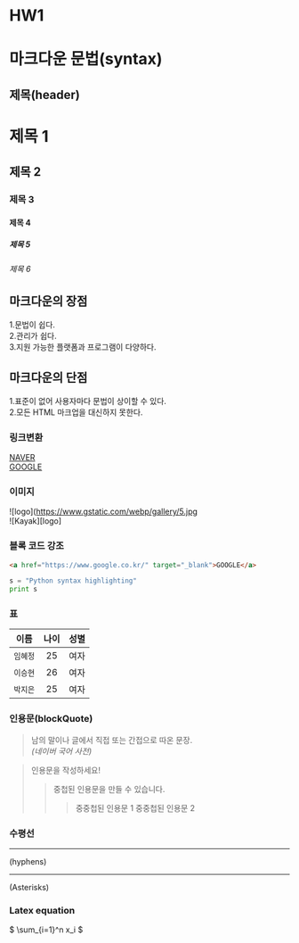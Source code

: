 # HW1
# 마크다운 문법(syntax)

## 제목(header)
# 제목 1
## 제목 2
### 제목 3
#### 제목 4
##### 제목 5
###### 제목 6

## 마크다운의 장점
1.문법이 쉽다.<br>
2.관리가 쉽다.<br>
3.지원 가능한 플랫폼과 프로그램이 다양하다. <br>
## 마크다운의 단점
1.표준이 없어 사용자마다 문법이 상이할 수 있다. <br>
2.모든 HTML 마크업을 대신하지 못한다. <br>

### 링크변환
[NAVER](https://naver.com "네이버로 이동합니다")<br>
[GOOGLE](https://www.google.co.kr/webhp?hl=ko&sa=X&ved=0ahUKEwj-lc6NzunkAhUVL6YKHTJICf8QPAgH)

### 이미지
![logo](https://www.gstatic.com/webp/gallery/5.jpg<br>
![Kayak][logo]



### 블록 코드 강조
```html
<a href="https://www.google.co.kr/" target="_blank">GOOGLE</a>
```
```python
s = "Python syntax highlighting"
print s
```


### 표
|이름|나이|성별|
|---|:---:|---:|
|`임혜정`|25|여자|
|`이승현`|26|여자|
|`박지은`|25|여자|

### 인용문(blockQuote)
> 남의 말이나 글에서 직접 또는 간접으로 따온 문장.<br>
>*(네이버 국어 사전)*

>인용문을 작성하세요!
>>중첩된 인용문을 만들 수 있습니다.
>>>중중첩된 인용문 1
>>>중중첩된 인용문 2


### 수평선
---
(hyphens)

***
(Asterisks)


### Latex equation
$ \sum_{i=1}^n x_i $


